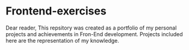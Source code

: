 # Frontend-exercises
Dear reader, 
This repsitory was created as a portfolio of my personal projects and achievements in Fron-End development. 
Projects included here are the representation of my knowledge. 
